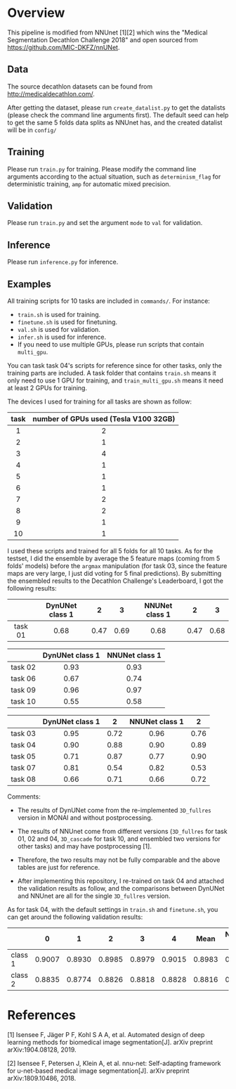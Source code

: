 # Overview
This pipeline is modified from NNUnet [1][2] which wins the "Medical Segmentation Decathlon Challenge 2018" and open sourced from https://github.com/MIC-DKFZ/nnUNet.

## Data
The source decathlon datasets can be found from http://medicaldecathlon.com/.

After getting the dataset, please run `create_datalist.py` to get the datalists (please check the command line arguments first). The default seed can help to get the same 5 folds data splits as NNUnet has, and the created datalist will be in `config/`

## Training
Please run `train.py` for training. Please modify the command line arguments according
to the actual situation, such as `determinism_flag` for deterministic training, `amp` for automatic mixed precision.

## Validation
Please run `train.py` and set the argument `mode` to `val` for validation.

## Inference
Please run `inference.py` for inference.

## Examples
All training scripts for 10 tasks are included in `commands/`.
For instance:

- `train.sh` is used for training.
- `finetune.sh` is used for finetuning.
- `val.sh` is used for validation.
- `infer.sh` is used for inference.
- If you need to use multiple GPUs, please run scripts that contain `multi_gpu`.

You can task task 04's scripts for reference since for other tasks, only the training parts are included. A task folder that contains `train.sh` means it only need to use 1 GPU for training, and `train_multi_gpu.sh` means it need at least 2 GPUs for training.

The devices I used for training for all tasks are shown as follow:

| task | number of GPUs used (Tesla V100 32GB) |
|:----:|:-------------------------------------:|
|   1  |                   2                   |
|   2  |                   1                   |
|   3  |                   4                   |
|   4  |                   1                   |
|   5  |                   1                   |
|   6  |                   1                   |
|   7  |                   2                   |
|   8  |                   2                   |
|   9  |                   1                   |
|  10  |                   1                   |

I used these scripts and trained for all 5 folds for all 10 tasks. As for the testset, I did the ensemble by average the 5 feature maps (coming from 5 folds' models) before the `argmax` manipulation (for task 03, since the feature maps are very large, I just did voting for 5 final predictions). By submitting the ensembled results to the Decathlon Challenge's Leaderboard, I got the following results:

|         | DynUNet class 1 |   2  |   3  | NNUNet class 1 |   2  |   3  |
|:-------:|:---------------:|:----:|:----:|:--------------:|:----:|:----:|
| task 01 |       0.68      | 0.47 | 0.69 |      0.68      | 0.47 | 0.68 |


|         | DynUNet class 1 | NNUNet class 1 |
|:-------:|:---------------:|:--------------:|
| task 02 |       0.93      |      0.93      |
| task 06 |       0.67      |      0.74      |
| task 09 |       0.96      |      0.97      |
| task 10 |       0.55      |      0.58      |


|         | DynUNet class 1 |   2  | NNUNet class 1 |   2  |
|:-------:|:---------------:|:----:|:--------------:|:----:|
| task 03 |       0.95      | 0.72 |      0.96      | 0.76 |
| task 04 |       0.90      | 0.88 |      0.90      | 0.89 |
| task 05 |       0.71      | 0.87 |      0.77      | 0.90 |
| task 07 |       0.81      | 0.54 |      0.82      | 0.53 |
| task 08 |       0.66      | 0.71 |      0.66      | 0.72 |

Comments:
- The results of DynUNet come from the re-implemented `3D_fullres` version in MONAI and without postprocessing.

- The results of NNUnet come from different versions (`3D_fullres` for task 01, 02 and 04, `3D_cascade` for task 10, and ensembled two versions for other tasks) and may have postprocessing [1]. 

- Therefore, the two results may not be fully comparable and the above tables are just for reference. 

- After implementing this repository, I re-trained on task 04 and attached the validation results as follow, and the comparisons between DynUNet and NNUnet are all for the single `3D_fullres` version.

As for task 04, with the default settings in `train.sh` and `finetune.sh`, you can get around the following validation results:

|         | 0      | 1      | 2      | 3      | 4      | Mean   | NNUNet val |
|---------|--------|--------|--------|--------|--------|--------|------------|
| class 1 | 0.9007 | 0.8930 | 0.8985 | 0.8979 | 0.9015 | 0.8983 | 0.8975     |
| class 2 | 0.8835 | 0.8774 | 0.8826 | 0.8818 | 0.8828 | 0.8816 | 0.8807     |


# References
[1] Isensee F, Jäger P F, Kohl S A A, et al. Automated design of deep learning methods for biomedical image segmentation[J]. arXiv preprint arXiv:1904.08128, 2019.

[2] Isensee F, Petersen J, Klein A, et al. nnu-net: Self-adapting framework for u-net-based medical image segmentation[J]. arXiv preprint arXiv:1809.10486, 2018.
